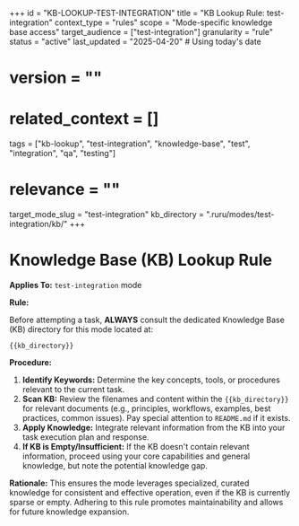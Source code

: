 +++
id = "KB-LOOKUP-TEST-INTEGRATION"
title = "KB Lookup Rule: test-integration"
context_type = "rules"
scope = "Mode-specific knowledge base access"
target_audience = ["test-integration"]
granularity = "rule"
status = "active"
last_updated = "2025-04-20" # Using today's date
# version = ""
# related_context = []
tags = ["kb-lookup", "test-integration", "knowledge-base", "test", "integration", "qa", "testing"]
# relevance = ""
target_mode_slug = "test-integration"
kb_directory = ".ruru/modes/test-integration/kb/"
+++

# Knowledge Base (KB) Lookup Rule

**Applies To:** `test-integration` mode

**Rule:**

Before attempting a task, **ALWAYS** consult the dedicated Knowledge Base (KB) directory for this mode located at:

`{{kb_directory}}`

**Procedure:**

1.  **Identify Keywords:** Determine the key concepts, tools, or procedures relevant to the current task.
2.  **Scan KB:** Review the filenames and content within the `{{kb_directory}}` for relevant documents (e.g., principles, workflows, examples, best practices, common issues). Pay special attention to `README.md` if it exists.
3.  **Apply Knowledge:** Integrate relevant information from the KB into your task execution plan and response.
4.  **If KB is Empty/Insufficient:** If the KB doesn't contain relevant information, proceed using your core capabilities and general knowledge, but note the potential knowledge gap.

**Rationale:** This ensures the mode leverages specialized, curated knowledge for consistent and effective operation, even if the KB is currently sparse or empty. Adhering to this rule promotes maintainability and allows for future knowledge expansion.
